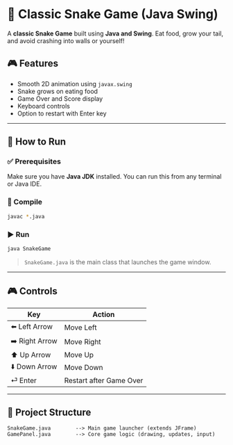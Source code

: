 # 🐍 Classic Snake Game (Java Swing)

A **classic Snake Game** built using **Java and Swing**. Eat food, grow your tail, and avoid crashing into walls or yourself!

## 🎮 Features
- Smooth 2D animation using `javax.swing`
- Snake grows on eating food
- Game Over and Score display
- Keyboard controls
- Option to restart with Enter key

---

## 🚀 How to Run

### ✅ Prerequisites
Make sure you have **Java JDK** installed. You can run this from any terminal or Java IDE.

### 🧾 Compile

```bash
javac *.java
```

### ▶️ Run

```bash
java SnakeGame
```

> `SnakeGame.java` is the main class that launches the game window.

---

## 🎮 Controls

| Key         | Action              |
|-------------|---------------------|
| ⬅️ Left Arrow  | Move Left           |
| ➡️ Right Arrow | Move Right          |
| ⬆️ Up Arrow    | Move Up             |
| ⬇️ Down Arrow  | Move Down           |
| ⏎ Enter       | Restart after Game Over |

---

## 📁 Project Structure

```
SnakeGame.java        --> Main game launcher (extends JFrame)
GamePanel.java        --> Core game logic (drawing, updates, input)
